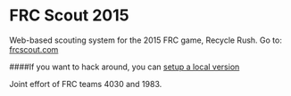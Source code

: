 # FRC Scout 2015
Web-based scouting system for the 2015 FRC game, Recycle Rush.
Go to: [frcscout.com](http://frcscout.com)

####If you want to hack around, you can [setup a local version](https://github.com/FIRST-4030/frc-scout-2015/wiki/Setting-up-a-local-copy-of-FRC-Scout)

Joint effort of FRC teams 4030 and 1983. 

